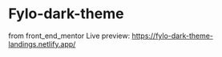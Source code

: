 # Fylo-dark-theme
from front_end_mentor
Live preview: https://fylo-dark-theme-landings.netlify.app/

